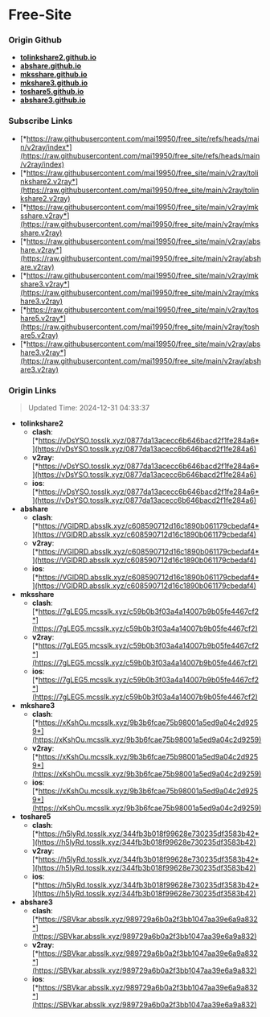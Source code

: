 # Free-Site

### Origin Github

- [**tolinkshare2.github.io**](https://github.com/tolinkshare2/tolinkshare2.github.io)
- [**abshare.github.io**](https://github.com/abshare/abshare.github.io)
- [**mksshare.github.io**](https://github.com/mksshare/mksshare.github.io)
- [**mkshare3.github.io**](https://github.com/mkshare3/mkshare3.github.io)
- [**toshare5.github.io**](https://github.com/toshare5/toshare5.github.io)
- [**abshare3.github.io**](https://github.com/abshare3/abshare3.github.io)

### Subscribe Links

- [*https://raw.githubusercontent.com/mai19950/free_site/refs/heads/main/v2ray/index*](https://raw.githubusercontent.com/mai19950/free_site/refs/heads/main/v2ray/index)
- [*https://raw.githubusercontent.com/mai19950/free_site/main/v2ray/tolinkshare2.v2ray*](https://raw.githubusercontent.com/mai19950/free_site/main/v2ray/tolinkshare2.v2ray)
- [*https://raw.githubusercontent.com/mai19950/free_site/main/v2ray/mksshare.v2ray*](https://raw.githubusercontent.com/mai19950/free_site/main/v2ray/mksshare.v2ray)
- [*https://raw.githubusercontent.com/mai19950/free_site/main/v2ray/abshare.v2ray*](https://raw.githubusercontent.com/mai19950/free_site/main/v2ray/abshare.v2ray)
- [*https://raw.githubusercontent.com/mai19950/free_site/main/v2ray/mkshare3.v2ray*](https://raw.githubusercontent.com/mai19950/free_site/main/v2ray/mkshare3.v2ray)
- [*https://raw.githubusercontent.com/mai19950/free_site/main/v2ray/toshare5.v2ray*](https://raw.githubusercontent.com/mai19950/free_site/main/v2ray/toshare5.v2ray)
- [*https://raw.githubusercontent.com/mai19950/free_site/main/v2ray/abshare3.v2ray*](https://raw.githubusercontent.com/mai19950/free_site/main/v2ray/abshare3.v2ray)

### Origin Links

> Updated Time: 2024-12-31 04:33:37

- **tolinkshare2**
  - **clash**: [*https://vDsYSO.tosslk.xyz/0877da13acecc6b646bacd2f1fe284a6*](https://vDsYSO.tosslk.xyz/0877da13acecc6b646bacd2f1fe284a6)
  - **v2ray**: [*https://vDsYSO.tosslk.xyz/0877da13acecc6b646bacd2f1fe284a6*](https://vDsYSO.tosslk.xyz/0877da13acecc6b646bacd2f1fe284a6)
  - **ios**: [*https://vDsYSO.tosslk.xyz/0877da13acecc6b646bacd2f1fe284a6*](https://vDsYSO.tosslk.xyz/0877da13acecc6b646bacd2f1fe284a6)
- **abshare**
  - **clash**: [*https://VGlDRD.absslk.xyz/c608590712d16c1890b061179cbedaf4*](https://VGlDRD.absslk.xyz/c608590712d16c1890b061179cbedaf4)
  - **v2ray**: [*https://VGlDRD.absslk.xyz/c608590712d16c1890b061179cbedaf4*](https://VGlDRD.absslk.xyz/c608590712d16c1890b061179cbedaf4)
  - **ios**: [*https://VGlDRD.absslk.xyz/c608590712d16c1890b061179cbedaf4*](https://VGlDRD.absslk.xyz/c608590712d16c1890b061179cbedaf4)
- **mksshare**
  - **clash**: [*https://7gLEG5.mcsslk.xyz/c59b0b3f03a4a14007b9b05fe4467cf2*](https://7gLEG5.mcsslk.xyz/c59b0b3f03a4a14007b9b05fe4467cf2)
  - **v2ray**: [*https://7gLEG5.mcsslk.xyz/c59b0b3f03a4a14007b9b05fe4467cf2*](https://7gLEG5.mcsslk.xyz/c59b0b3f03a4a14007b9b05fe4467cf2)
  - **ios**: [*https://7gLEG5.mcsslk.xyz/c59b0b3f03a4a14007b9b05fe4467cf2*](https://7gLEG5.mcsslk.xyz/c59b0b3f03a4a14007b9b05fe4467cf2)
- **mkshare3**
  - **clash**: [*https://xKshOu.mcsslk.xyz/9b3b6fcae75b98001a5ed9a04c2d9259*](https://xKshOu.mcsslk.xyz/9b3b6fcae75b98001a5ed9a04c2d9259)
  - **v2ray**: [*https://xKshOu.mcsslk.xyz/9b3b6fcae75b98001a5ed9a04c2d9259*](https://xKshOu.mcsslk.xyz/9b3b6fcae75b98001a5ed9a04c2d9259)
  - **ios**: [*https://xKshOu.mcsslk.xyz/9b3b6fcae75b98001a5ed9a04c2d9259*](https://xKshOu.mcsslk.xyz/9b3b6fcae75b98001a5ed9a04c2d9259)
- **toshare5**
  - **clash**: [*https://h5lyRd.tosslk.xyz/344fb3b018f99628e730235df3583b42*](https://h5lyRd.tosslk.xyz/344fb3b018f99628e730235df3583b42)
  - **v2ray**: [*https://h5lyRd.tosslk.xyz/344fb3b018f99628e730235df3583b42*](https://h5lyRd.tosslk.xyz/344fb3b018f99628e730235df3583b42)
  - **ios**: [*https://h5lyRd.tosslk.xyz/344fb3b018f99628e730235df3583b42*](https://h5lyRd.tosslk.xyz/344fb3b018f99628e730235df3583b42)
- **abshare3**
  - **clash**: [*https://SBVkar.absslk.xyz/989729a6b0a2f3bb1047aa39e6a9a832*](https://SBVkar.absslk.xyz/989729a6b0a2f3bb1047aa39e6a9a832)
  - **v2ray**: [*https://SBVkar.absslk.xyz/989729a6b0a2f3bb1047aa39e6a9a832*](https://SBVkar.absslk.xyz/989729a6b0a2f3bb1047aa39e6a9a832)
  - **ios**: [*https://SBVkar.absslk.xyz/989729a6b0a2f3bb1047aa39e6a9a832*](https://SBVkar.absslk.xyz/989729a6b0a2f3bb1047aa39e6a9a832)
